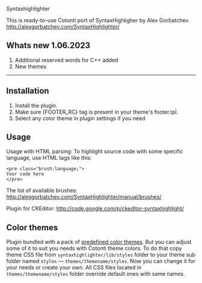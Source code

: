 Syntaxhighlighter

This is ready-to-use Cotonti port of SyntaxHighligher by Alex Gorbatchev.
http://alexgorbatchev.com/SyntaxHighlighter/

## Whats new 1.06.2023

1. Additional reserved words for C++ added
2. New themes

-------------------------------------------

## Installation

1. Install the plugin.
2. Make sure {FOOTER_RC} tag is present in your theme's footer.tpl.
3. Select any color theme in plugin settings if you need

## Usage

Usage with HTML parsing:
To highlight source code with some specific language, use HTML tags like this:
```
<pre class="brush:language;">
Your code here
</pre>
```

The list of available brushes: http://alexgorbatchev.com/SyntaxHighlighter/manual/brushes/

Plugin for CKEditor: http://code.google.com/p/ckeditor-syntaxhighlight/

## Color themes

Plugin bundled with a pack of [predefined color themes](http://alexgorbatchev.com/SyntaxHighlighter/manual/themes/).
But you can adjust some of it to suit you needs with Cotonti theme colors. To do that copy theme CSS file from
`syntaxhighlighter/lib/styles` folder to your theme sub folder named `styles` — `themes/themename/styles`.
Now you can change it for your needs or create your own. All CSS files located in `themes/themename/styles` folder
override default ones with same names.
